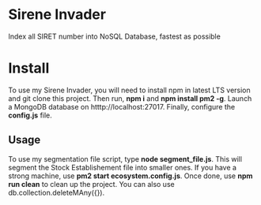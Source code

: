 # Sirene Invader

Index all SIRET number into NoSQL Database, fastest as possible


# Install

To use my Sirene Invader, you will need to install npm in latest LTS version and git clone this project. Then run, **npm i** and **npm install pm2 -g**. Launch a MongoDB database on htttp://localhost:27017. Finally, configure the **config.js** file.

## Usage

To use my segmentation file script, type **node segment_file.js**. This will segment the Stock Establishement file into smaller ones. If you have a strong machine, use **pm2 start ecosystem.config.js**. Once done, use **npm run clean** to clean up the project. You can also use db.collection.deleteMAny({}).
